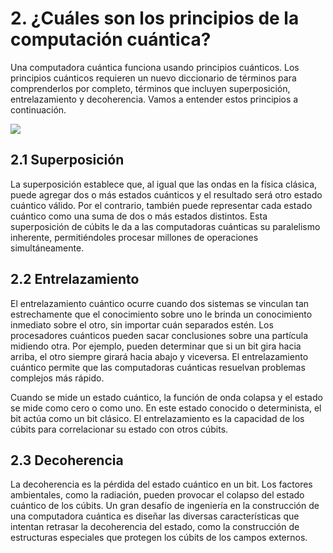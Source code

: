 # 2. ¿Cuáles son los principios de la computación cuántica?

Una computadora cuántica funciona usando principios cuánticos. Los principios cuánticos requieren un nuevo diccionario de términos para comprenderlos por completo, términos que incluyen superposición, entrelazamiento y decoherencia. Vamos a entender estos principios a continuación.

![](https://d29jy8ovkd5kcx.cloudfront.net/wp-content/uploads/2022/09/30155729/Computacion-cuantica-Agustin-Jamele.jpg)

## 2.1 Superposición

La superposición establece que, al igual que las ondas en la física clásica, puede agregar dos o más estados cuánticos y el resultado será otro estado cuántico válido. Por el contrario, también puede representar cada estado cuántico como una suma de dos o más estados distintos. Esta superposición de cúbits le da a las computadoras cuánticas su paralelismo inherente, permitiéndoles procesar millones de operaciones simultáneamente.


## 2.2 Entrelazamiento

El entrelazamiento cuántico ocurre cuando dos sistemas se vinculan tan estrechamente que el conocimiento sobre uno le brinda un conocimiento inmediato sobre el otro, sin importar cuán separados estén. Los procesadores cuánticos pueden sacar conclusiones sobre una partícula midiendo otra. Por ejemplo, pueden determinar que si un bit gira hacia arriba, el otro siempre girará hacia abajo y viceversa. El entrelazamiento cuántico permite que las computadoras cuánticas resuelvan problemas complejos más rápido.

Cuando se mide un estado cuántico, la función de onda colapsa y el estado se mide como cero o como uno. En este estado conocido o determinista, el bit actúa como un bit clásico. El entrelazamiento es la capacidad de los cúbits para correlacionar su estado con otros cúbits.


## 2.3 Decoherencia

La decoherencia es la pérdida del estado cuántico en un bit. Los factores ambientales, como la radiación, pueden provocar el colapso del estado cuántico de los cúbits. Un gran desafío de ingeniería en la construcción de una computadora cuántica es diseñar las diversas características que intentan retrasar la decoherencia del estado, como la construcción de estructuras especiales que protegen los cúbits de los campos externos.

```{bibliography}
```

